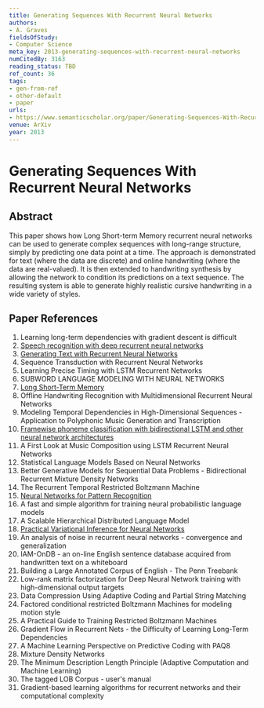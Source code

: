```yaml
---
title: Generating Sequences With Recurrent Neural Networks
authors:
- A. Graves
fieldsOfStudy:
- Computer Science
meta_key: 2013-generating-sequences-with-recurrent-neural-networks
numCitedBy: 3163
reading_status: TBD
ref_count: 36
tags:
- gen-from-ref
- other-default
- paper
urls:
- https://www.semanticscholar.org/paper/Generating-Sequences-With-Recurrent-Neural-Networks-Graves/89b1f4740ae37fd04f6ac007577bdd34621f0861?sort=total-citations
venue: ArXiv
year: 2013
---
```


# Generating Sequences With Recurrent Neural Networks

## Abstract

This paper shows how Long Short-term Memory recurrent neural networks can be used to generate complex sequences with long-range structure, simply by predicting one data point at a time. The approach is demonstrated for text (where the data are discrete) and online handwriting (where the data are real-valued). It is then extended to handwriting synthesis by allowing the network to condition its predictions on a text sequence. The resulting system is able to generate highly realistic cursive handwriting in a wide variety of styles.

## Paper References

1. Learning long-term dependencies with gradient descent is difficult
2. [Speech recognition with deep recurrent neural networks](2013-speech-recognition-with-deep-recurrent-neural-networks)
3. [Generating Text with Recurrent Neural Networks](2011-generating-text-with-recurrent-neural-networks)
4. Sequence Transduction with Recurrent Neural Networks
5. Learning Precise Timing with LSTM Recurrent Networks
6. SUBWORD LANGUAGE MODELING WITH NEURAL NETWORKS
7. [Long Short-Term Memory](1997-long-short-term-memory)
8. Offline Handwriting Recognition with Multidimensional Recurrent Neural Networks
9. Modeling Temporal Dependencies in High-Dimensional Sequences - Application to Polyphonic Music Generation and Transcription
10. [Framewise phoneme classification with bidirectional LSTM and other neural network architectures](2005-framewise-phoneme-classification-with-bidirectional-lstm-and-other-neural-network-architectures)
11. A First Look at Music Composition using LSTM Recurrent Neural Networks
12. Statistical Language Models Based on Neural Networks
13. Better Generative Models for Sequential Data Problems - Bidirectional Recurrent Mixture Density Networks
14. The Recurrent Temporal Restricted Boltzmann Machine
15. [Neural Networks for Pattern Recognition](1993-neural-networks-for-pattern-recognition)
16. A fast and simple algorithm for training neural probabilistic language models
17. A Scalable Hierarchical Distributed Language Model
18. [Practical Variational Inference for Neural Networks](2011-practical-variational-inference-for-neural-networks)
19. An analysis of noise in recurrent neural networks - convergence and generalization
20. IAM-OnDB - an on-line English sentence database acquired from handwritten text on a whiteboard
21. Building a Large Annotated Corpus of English - The Penn Treebank
22. Low-rank matrix factorization for Deep Neural Network training with high-dimensional output targets
23. Data Compression Using Adaptive Coding and Partial String Matching
24. Factored conditional restricted Boltzmann Machines for modeling motion style
25. A Practical Guide to Training Restricted Boltzmann Machines
26. Gradient Flow in Recurrent Nets - the Difficulty of Learning Long-Term Dependencies
27. A Machine Learning Perspective on Predictive Coding with PAQ8
28. Mixture Density Networks
29. The Minimum Description Length Principle (Adaptive Computation and Machine Learning)
30. The tagged LOB Corpus - user's manual
31. Gradient-based learning algorithms for recurrent networks and their computational complexity
